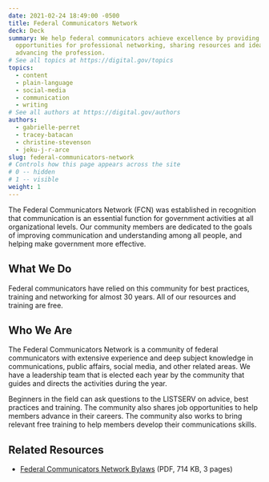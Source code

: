 ```yaml
---
date: 2021-02-24 18:49:00 -0500
title: Federal Communicators Network
deck: Deck
summary: We help federal communicators achieve excellence by providing training,
  opportunities for professional networking, sharing resources and ideas, and
  advancing the profession.
# See all topics at https://digital.gov/topics
topics:
  - content
  - plain-language
  - social-media
  - communication
  - writing
# See all authors at https://digital.gov/authors
authors:
  - gabrielle-perret
  - tracey-batacan
  - christine-stevenson
  - jeku-j-r-arce
slug: federal-communicators-network
# Controls how this page appears across the site
# 0 -- hidden
# 1 -- visible
weight: 1
---
```

The Federal Communicators Network (FCN) was established in recognition that communication is an essential function for government activities at all organizational levels. Our community members are dedicated to the goals of improving communication and understanding among all people, and helping make government more effective.

## What We Do

Federal communicators have relied on this community for best practices, training and networking for almost 30 years. All of our resources and training are free.

## Who We Are

The Federal Communicators Network is a community of federal communicators with extensive experience and deep subject knowledge in communications, public affairs, social media, and other related areas. We have a leadership team that is elected each year by the community that guides and directs the activities during the year.

Beginners in the field can ask questions to the LISTSERV on advice, best practices and training. The community also shares job opportunities to help members advance in their careers. The community also works to bring relevant free training to help members develop their communications skills.

## Related Resources

- [Federal Communicators Network Bylaws](https://digital.gov/pdf/accessible_fcn_bylaws.pdf) (PDF, 714 KB, 3 pages)
